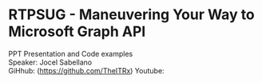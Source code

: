 # RTPSUG - Maneuvering Your Way to Microsoft Graph API
 PPT Presentation and Code examples  
 Speaker: Jocel Sabellano  
 GiHhub: (https://github.com/TheITRx)
 Youtube: 
